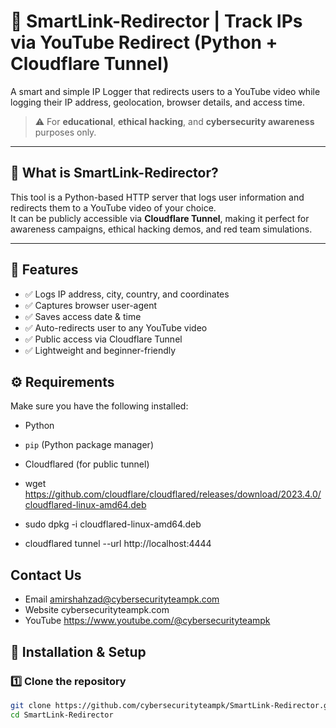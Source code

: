 # 🔗 SmartLink-Redirector | Track IPs via YouTube Redirect (Python + Cloudflare Tunnel)

A smart and simple IP Logger that redirects users to a YouTube video while logging their IP address, geolocation, browser details, and access time.

> ⚠️ For **educational**, **ethical hacking**, and **cybersecurity awareness** purposes only.

---

## 📌 What is SmartLink-Redirector?

This tool is a Python-based HTTP server that logs user information and redirects them to a YouTube video of your choice.  
It can be publicly accessible via **Cloudflare Tunnel**, making it perfect for awareness campaigns, ethical hacking demos, and red team simulations.

---

## 🌟 Features

- ✅ Logs IP address, city, country, and coordinates
- ✅ Captures browser user-agent
- ✅ Saves access date & time
- ✅ Auto-redirects user to any YouTube video
- ✅ Public access via Cloudflare Tunnel
- ✅ Lightweight and beginner-friendly


## ⚙️ Requirements

Make sure you have the following installed:

- Python
- `pip` (Python package manager)
- Cloudflared (for public tunnel)

- wget https://github.com/cloudflare/cloudflared/releases/download/2023.4.0/cloudflared-linux-amd64.deb
- sudo dpkg -i cloudflared-linux-amd64.deb
- cloudflared tunnel --url http://localhost:4444

## Contact Us
- Email amirshahzad@cybersecurityteampk.com
- Website cybersecurityteampk.com
- YouTube https://www.youtube.com/@cybersecurityteampk

## 🔧 Installation & Setup

### 1️⃣ Clone the repository

```bash
git clone https://github.com/cybersecurityteampk/SmartLink-Redirector.git
cd SmartLink-Redirector

